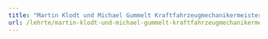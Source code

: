 ```yaml
---
title: "Martin Klodt und Michael Gummelt Kraftfahrzeugmechanikermeister"
url: /lehrte/martin-klodt-und-michael-gummelt-kraftfahrzeugmechanikermeister/
---
```

